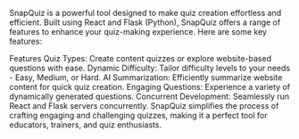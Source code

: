 SnapQuiz is a powerful tool designed to make quiz creation effortless and efficient. Built using React and Flask (Python), SnapQuiz offers a range of features to enhance your quiz-making experience. Here are some key features:

Features
Quiz Types: Create content quizzes or explore website-based questions with ease.
Dynamic Difficulty: Tailor difficulty levels to your needs - Easy, Medium, or Hard.
AI Summarization: Efficiently summarize website content for quick quiz creation.
Engaging Questions: Experience a variety of dynamically generated questions.
Concurrent Development: Seamlessly run React and Flask servers concurrently.
SnapQuiz simplifies the process of crafting engaging and challenging quizzes, making it a perfect tool for educators, trainers, and quiz enthusiasts.
